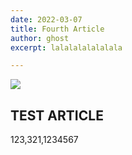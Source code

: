 ```yaml
---
date: 2022-03-07
title: Fourth Article
author: ghost
excerpt: lalalalalalalala

---
```


![](/pictures/yello.jpg)


## TEST ARTICLE

123,321,1234567



